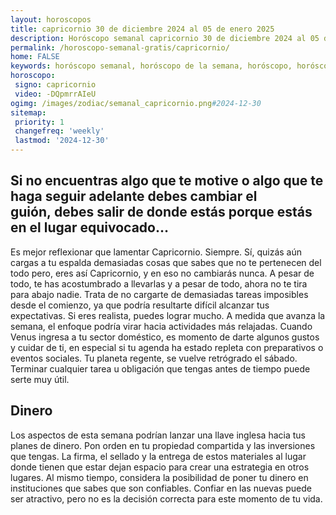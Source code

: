 ```yaml
---
layout: horoscopos
title: capricornio 30 de diciembre 2024 al 05 de enero 2025 
description: Horóscopo semanal capricornio 30 de diciembre 2024 al 05 de enero 2025. Si no encuentras algo que te motive o algo que te haga seguir adelante debes cambiar el guión, debes salir de donde estás porque estás en el lugar equivocado…
permalink: /horoscopo-semanal-gratis/capricornio/
home: FALSE
keywords: horóscopo semanal, horóscopo de la semana, horóscopo, horóscopo gratis,horóscopos, horóscopo esperanza gracia, horoscopos capricornio la semana, horóscopos gratis, Tarot, Astrologia, Zodíaco, capricornio, horoscopo gratis, semanal
horoscopo:
 signo: capricornio
 video: -DQpmrrAIeU
ogimg: /images/zodiac/semanal_capricornio.png#2024-12-30
sitemap:
 priority: 1
 changefreq: 'weekly'
 lastmod: '2024-12-30'
---
```




## Si no encuentras algo que te motive o algo que te haga seguir adelante debes cambiar el guión, debes salir de donde estás porque estás en el lugar equivocado…

Es mejor reflexionar que lamentar Capricornio. Siempre. 
Sí, quizás aún cargas a tu espalda demasiadas cosas que sabes que no te pertenecen del todo pero, eres así Capricornio, y en eso no cambiarás nunca. A pesar de todo, te has acostumbrado a llevarlas y a pesar de todo, ahora no te tira para abajo nadie.
Trata de no cargarte de demasiadas tareas imposibles desde el comienzo, ya que podría resultarte difícil alcanzar tus expectativas. Si eres realista, puedes lograr mucho. A medida que avanza la semana, el enfoque podría virar hacia actividades más relajadas. Cuando Venus ingresa a tu sector doméstico, es momento de darte algunos gustos y cuidar de ti, en especial si tu agenda ha estado repleta con preparativos o eventos sociales. Tu planeta regente, se vuelve retrógrado el sábado. Terminar cualquier tarea u obligación que tengas antes de tiempo puede serte muy útil.

## Dinero

Los aspectos de esta semana podrían lanzar una llave inglesa hacia tus planes de dinero. Pon orden en tu propiedad compartida y las inversiones que tengas. La firma, el sellado y la entrega de estos materiales al lugar donde tienen que estar dejan espacio para crear una estrategia en otros lugares. Al mismo tiempo, considera la posibilidad de poner tu dinero en instituciones que sabes que son confiables. Confiar en las nuevas puede ser atractivo, pero no es la decisión correcta para este momento de tu vida.